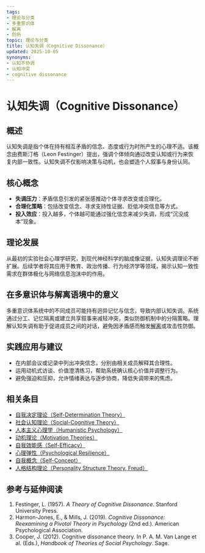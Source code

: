 ```yaml
---
tags:
- 理论与分类
- 多重意识体
- 解离
- 创伤
topic: 理论与分类
title: 认知失调（Cognitive Dissonance）
updated: 2025-10-05
synonyms:
- 认知不协调
- 认知冲突
- cognitive dissonance
---
```



# 认知失调（Cognitive Dissonance）

## 概述

认知失调是指个体在持有相互矛盾的信念、态度或行为时所产生的心理不适。该概念由费斯汀格（Leon Festinger）提出，强调个体倾向通过改变认知或行为来恢复内部一致性。认知失调不仅影响决策与动机，也会塑造个人叙事与身份认同。

## 核心概念

- **失调压力**：矛盾信息引发的紧张感推动个体寻求改变或合理化。
- **合理化策略**：包括改变信念、寻求支持性证据、贬低冲突信息等方式。
- **投入效应**：投入越多，个体越可能通过强化信念来减少失调，形成“沉没成本”现象。

## 理论发展

从最初的实验社会心理学研究，到现代神经科学的脑成像证据，认知失调理论不断扩展。后续学者将其应用于教育、政治传播、行为经济学等领域，揭示认知一致性需求在群体极化与网络信息泡沫中的作用。

## 在多意识体与解离语境中的意义

多重意识体系统中的不同成员可能持有迥异记忆与信念，导致内部认知失调。系统通过分工、记忆隔离或建立共享叙事来减轻冲突，类似防御机制中的分隔策略。理解认知失调有助于促进成员之间的对话，避免因矛盾感而触发[解离](Dissociation.md)或攻击性防御。

## 实践应用与建议

- 在内部会议或记录中列出冲突信念，分别由相关成员解释其合理性。
- 运用动机式访谈、价值澄清练习，帮助系统确认核心价值并调整行为。
- 避免强迫和压抑，允许情绪表达与逐步协商，降低失调带来的焦虑。

## 相关条目

- [自我决定理论（Self-Determination Theory）](Self-Determination-Theory.md)
- [社会认知理论（Social-Cognitive Theory）](Social-Cognitive-Theory.md)
- [人本主义心理学（Humanistic Psychology）](Humanistic-Psychology.md)
- [动机理论（Motivation Theories）](Motivation-Theories.md)
- [自我效能感（Self-Efficacy）](Self-Efficacy.md)
- [心理弹性（Psychological Resilience）](Psychological-Resilience.md)
- [自我概念（Self-Concept）](Self-Concept.md)
- [人格结构理论（Personality Structure Theory, Freud）](Personality-Structure-Theory.md)

## 参考与延伸阅读

1. Festinger, L. (1957). *A Theory of Cognitive Dissonance*. Stanford University Press.
2. Harmon-Jones, E., & Mills, J. (2019). *Cognitive Dissonance: Reexamining a Pivotal Theory in Psychology* (2nd ed.). American Psychological Association.
3. Cooper, J. (2012). Cognitive dissonance theory. In P. A. M. Van Lange et al. (Eds.), *Handbook of Theories of Social Psychology*. Sage.
